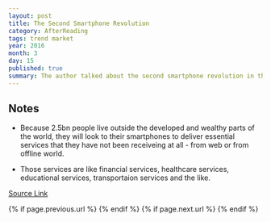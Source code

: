 ```yaml
---
layout: post
title: The Second Smartphone Revolution
category: AfterReading
tags: trend market 
year: 2016
month: 3
day: 15
published: true
summary: The author talked about the second smartphone revolution in the developing country.
---
```

<h2>Notes</h2>
<ul>
    <li>
        <p>Because 2.5bn people live outside the developed and wealthy parts of the world, they will look to their smartphones to deliver essential services that they have not been receiveing at all - from web or from offline world.</p>
    </li>
    <li>
        <p>Those services are like financial services, healthcare services, educational services, transportaion services and the like.</p>
    </li>
</ul>
       
<p><a href="https://avc.com/2016/03/the-second-smartphone-revolution/" target="_blank">Source Link</a></page>


<p class="pull-right">{% if page.previous.url %} <a href="{{page.previous.url}}" title="Previous Post: {{page.previous.title}}"><i class="icon-chevron-left"></i></a>   {% endif %}   {% if page.next.url %}    <a href="{{page.next.url}}" title="Next Post: {{page.next.title}}"><i class="icon-chevron-right"></i></a>   {% endif %} </p> 